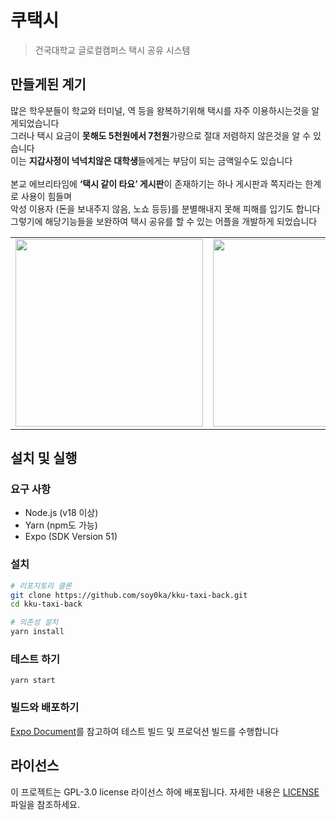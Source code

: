 # 쿠택시 
> 건국대학교 글로컬캠퍼스 택시 공유 시스템

## 만들게된 계기
많은 학우분들이 학교와 터미널, 역 등을 왕복하기위해 택시를 자주 이용하시는것을 알게되었습니다<br/>
그러나 택시 요금이 **못해도 5천원에서 7천원**가량으로 절대 저렴하지 않은것을 알 수 있습니다<br/>
이는 **지갑사정이 넉넉치않은 대학생**들에게는 부담이 되는 금액일수도 있습니다<br/>
<br/>
본교 에브리타임에 **‘택시 같이 타요’ 게시판**이 존재하기는 하나 게시판과 쪽지라는 한계로 사용이 힘들며<br/>
악성 이용자 (돈을 보내주지 않음, 노쇼 등등)를 분별해내지 못해 피해를 입기도 합니다<br/>
그렇기에 해당기능들을 보완하여 택시 공유를 할 수 있는 어플을 개발하게 되었습니다

<table>
  <tr>
    <td><img src="https://github.com/soy0ka/kku-taxi/assets/55011525/37a24973-54ac-4182-a523-eae9112e2f01" width="300"/></td>
    <td><img src="https://github.com/soy0ka/kku-taxi/assets/55011525/e42208ca-610e-489d-9f2c-24879eb1bbc8" width="300"/></td>
    <td><img src="https://github.com/soy0ka/kku-taxi/assets/55011525/f3b70757-2b93-4ecd-8326-d2a3a8447562" width="300"> </td>
  </tr>
</table>

## 설치 및 실행

### 요구 사항
- Node.js (v18 이상)
- Yarn (npm도 가능)
- Expo (SDK Version 51)

### 설치

```bash
# 리포지토리 클론
git clone https://github.com/soy0ka/kku-taxi-back.git
cd kku-taxi-back

# 의존성 설치
yarn install

```

### 테스트 하기
```
yarn start
```

### 빌드와 배포하기
[Expo Document](https://docs.expo.dev/build/setup/)를 참고하여 테스트 빌드 및 프로덕션 빌드를 수행합니다

## 라이선스
이 프로젝트는 GPL-3.0 license 라이선스 하에 배포됩니다. 자세한 내용은 [LICENSE](https://github.com/soy0ka/kku-taxi/blob/master/LICENSE) 파일을 참조하세요.


